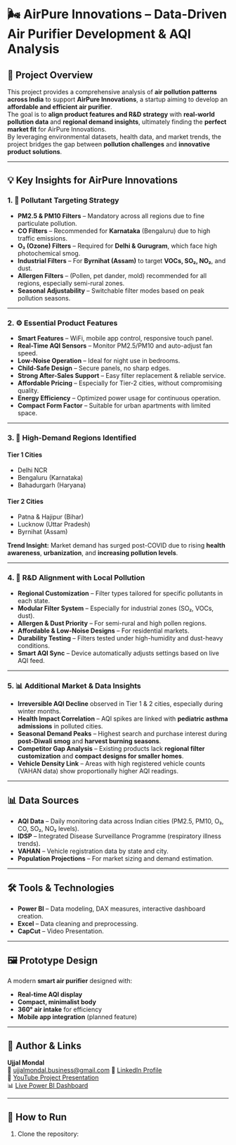 # 🌬️ AirPure Innovations – Data-Driven Air Purifier Development & AQI Analysis

## 📌 Project Overview
This project provides a comprehensive analysis of **air pollution patterns across India** to support **AirPure Innovations**, a startup aiming to develop an **affordable and efficient air purifier**.  
The goal is to **align product features and R&D strategy** with **real-world pollution data** and **regional demand insights**, ultimately finding the **perfect market fit** for AirPure Innovations.  
By leveraging environmental datasets, health data, and market trends, the project bridges the gap between **pollution challenges** and **innovative product solutions**.

---

## 💡 Key Insights for AirPure Innovations

### 1. 🎯 Pollutant Targeting Strategy
- **PM2.5 & PM10 Filters** – Mandatory across all regions due to fine particulate pollution.  
- **CO Filters** – Recommended for **Karnataka** (Bengaluru) due to high traffic emissions.  
- **O₃ (Ozone) Filters** – Required for **Delhi & Gurugram**, which face high photochemical smog.  
- **Industrial Filters** – For **Byrnihat (Assam)** to target **VOCs, SO₂, NO₂**, and dust.  
- **Allergen Filters** – (Pollen, pet dander, mold) recommended for all regions, especially semi-rural zones.  
- **Seasonal Adjustability** – Switchable filter modes based on peak pollution seasons.

---

### 2. ⚙️ Essential Product Features
- **Smart Features** – WiFi, mobile app control, responsive touch panel.  
- **Real-Time AQI Sensors** – Monitor PM2.5/PM10 and auto-adjust fan speed.  
- **Low-Noise Operation** – Ideal for night use in bedrooms.  
- **Child-Safe Design** – Secure panels, no sharp edges.  
- **Strong After-Sales Support** – Easy filter replacement & reliable service.  
- **Affordable Pricing** – Especially for Tier-2 cities, without compromising quality.  
- **Energy Efficiency** – Optimized power usage for continuous operation.  
- **Compact Form Factor** – Suitable for urban apartments with limited space.

---

### 3. 📍 High-Demand Regions Identified
#### **Tier 1 Cities**
- Delhi NCR  
- Bengaluru (Karnataka)  
- Bahadurgarh (Haryana)  

#### **Tier 2 Cities**
- Patna & Hajipur (Bihar)  
- Lucknow (Uttar Pradesh)  
- Byrnihat (Assam)  

**Trend Insight:** Market demand has surged post-COVID due to rising **health awareness**, **urbanization**, and **increasing pollution levels**.

---

### 4. 🧪 R&D Alignment with Local Pollution
- **Regional Customization** – Filter types tailored for specific pollutants in each state.  
- **Modular Filter System** – Especially for industrial zones (SO₂, VOCs, dust).  
- **Allergen & Dust Priority** – For semi-rural and high pollen regions.  
- **Affordable & Low-Noise Designs** – For residential markets.  
- **Durability Testing** – Filters tested under high-humidity and dust-heavy conditions.  
- **Smart AQI Sync** – Device automatically adjusts settings based on live AQI feed.

---

### 5. 📊 Additional Market & Data Insights
- **Irreversible AQI Decline** observed in Tier 1 & 2 cities, especially during winter months.  
- **Health Impact Correlation** – AQI spikes are linked with **pediatric asthma admissions** in polluted cities.  
- **Seasonal Demand Peaks** – Highest search and purchase interest during **post-Diwali smog** and **harvest burning seasons**.  
- **Competitor Gap Analysis** – Existing products lack **regional filter customization** and **compact designs for smaller homes**.  
- **Vehicle Density Link** – Areas with high registered vehicle counts (VAHAN data) show proportionally higher AQI readings.

---

## 📊 Data Sources
- **AQI Data** – Daily monitoring data across Indian cities (PM2.5, PM10, O₃, CO, SO₂, NO₂ levels).  
- **IDSP** – Integrated Disease Surveillance Programme (respiratory illness trends).  
- **VAHAN** – Vehicle registration data by state and city.  
- **Population Projections** – For market sizing and demand estimation.  

---

## 🛠️ Tools & Technologies
- **Power BI** – Data modeling, DAX measures, interactive dashboard creation.  
- **Excel** – Data cleaning and preprocessing.  
- **CapCut** – Video Presentation.  

---

## 🖼️ Prototype Design
A modern **smart air purifier** designed with:
- **Real-time AQI display**  
- **Compact, minimalist body**  
- **360° air intake** for efficiency  
- **Mobile app integration** (planned feature)
---

## 📌 Author & Links
**Ujjal Mondal**  
📧 ujjalmondal.business@gmail.com
💼 [LinkedIn Profile](https://www.linkedin.com/in/your-linkedin-username/)  
🎥 [YouTube Project Presentation](https://www.youtube.com/watch?v=L7G_nLNC2-Y)  
📊 [Live Power BI Dashboard](https://app.powerbi.com/view?r=eyJrIjoiZGE4ZDljNmYtMjc1Ni00MmNhLTllZTctOTQxOGViMTk0NWNlIiwidCI6ImM2ZTU0OWIzLTVmNDUtNDAzMi1hYWU5LWQ0MjQ0ZGM1YjJjNCJ9)  


---


## 🚀 How to Run
1. Clone the repository:
   ```bash
